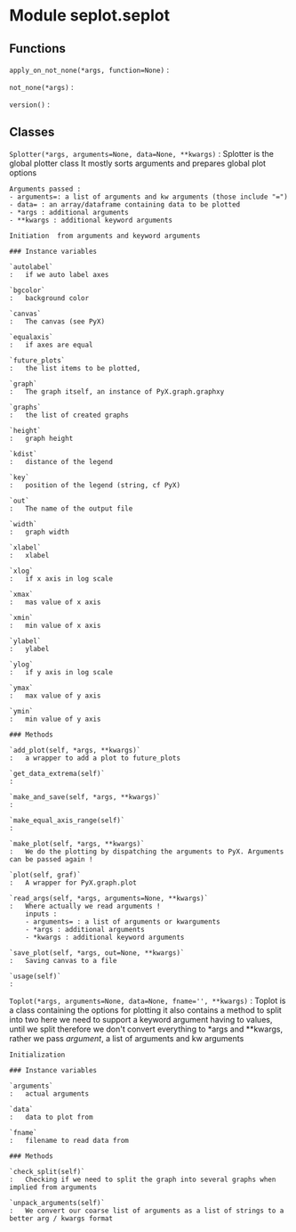 Module seplot.seplot
====================

Functions
---------

    
`apply_on_not_none(*args, function=None)`
:   

    
`not_none(*args)`
:   

    
`version()`
:   

Classes
-------

`Splotter(*args, arguments=None, data=None, **kwargs)`
:   Splotter is the global plotter class
    It mostly sorts arguments and prepares global plot options
    
    Arguments passed :
    - arguments=: a list of arguments and kw arguments (those include "=")
    - data= : an array/dataframe containing data to be plotted
    - *args : additional arguments
    - **kwargs : additional keyword arguments
    
    Initiation  from arguments and keyword arguments

    ### Instance variables

    `autolabel`
    :   if we auto label axes

    `bgcolor`
    :   background color

    `canvas`
    :   The canvas (see PyX)

    `equalaxis`
    :   if axes are equal

    `future_plots`
    :   the list items to be plotted,

    `graph`
    :   The graph itself, an instance of PyX.graph.graphxy

    `graphs`
    :   the list of created graphs

    `height`
    :   graph height

    `kdist`
    :   distance of the legend

    `key`
    :   position of the legend (string, cf PyX)

    `out`
    :   The name of the output file

    `width`
    :   graph width

    `xlabel`
    :   xlabel

    `xlog`
    :   if x axis in log scale

    `xmax`
    :   mas value of x axis

    `xmin`
    :   min value of x axis

    `ylabel`
    :   ylabel

    `ylog`
    :   if y axis in log scale

    `ymax`
    :   max value of y axis

    `ymin`
    :   min value of y axis

    ### Methods

    `add_plot(self, *args, **kwargs)`
    :   a wrapper to add a plot to future_plots

    `get_data_extrema(self)`
    :

    `make_and_save(self, *args, **kwargs)`
    :

    `make_equal_axis_range(self)`
    :

    `make_plot(self, *args, **kwargs)`
    :   We do the plotting by dispatching the arguments to PyX. Arguments can be passed again !

    `plot(self, graf)`
    :   A wrapper for PyX.graph.plot

    `read_args(self, *args, arguments=None, **kwargs)`
    :   Where actually we read arguments !
        inputs :
        - arguments= : a list of arguments or kwarguments
        - *args : additional arguments
        - *kwargs : additional keyword arguments

    `save_plot(self, *args, out=None, **kwargs)`
    :   Saving canvas to a file

    `usage(self)`
    :

`Toplot(*args, arguments=None, data=None, fname='', **kwargs)`
:   Toplot is a class containing the options for plotting
    it also contains a method to split into two
    here we need to support a keyword argument having to values, until we split
    therefore we don't convert everything to *args and **kwargs,
    rather we pass *argument*, a list of arguments and kw arguments
    
    Initialization

    ### Instance variables

    `arguments`
    :   actual arguments

    `data`
    :   data to plot from

    `fname`
    :   filename to read data from

    ### Methods

    `check_split(self)`
    :   Checking if we need to split the graph into several graphs when implied from arguments

    `unpack_arguments(self)`
    :   We convert our coarse list of arguments as a list of strings to a better arg / kwargs format